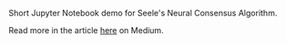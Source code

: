 Short Jupyter Notebook demo for Seele's Neural Consensus Algorithm. 

Read more in the article [here](https://medium.com/@seelenet/blockchains-new-brain-an-introduction-to-seele-s-neural-consensus-algorithm-45719cde6b65) on Medium.